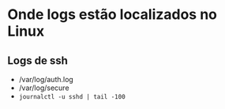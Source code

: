 # Onde logs estão localizados no Linux

## Logs de ssh

- /var/log/auth.log
- /var/log/secure
- `journalctl -u sshd | tail -100`
